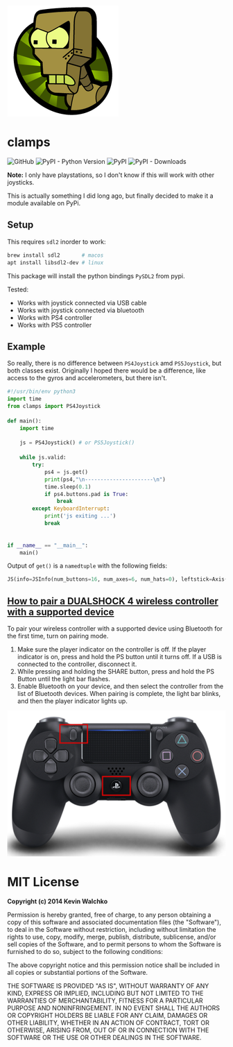 
![](https://github.com/MomsFriendlyRobotCompany/clamps/blob/main/clamps.png?raw=true)

# clamps

![GitHub](https://img.shields.io/github/license/MomsFriendlyRobotCompany/clamps)
![PyPI - Python Version](https://img.shields.io/pypi/pyversions/clamps)
![PyPI](https://img.shields.io/pypi/v/clamps)
![PyPI - Downloads](https://img.shields.io/pypi/dm/clamps?color=aqua)

**Note:** I only have playstations, so I don't know if this will work with
other joysticks.

This is actually something I did long ago, but finally decided to make
it a module available on PyPi.

## Setup

This requires `sdl2` inorder to work:

```bash
brew install sdl2       # macos
apt install libsdl2-dev # linux
```

This package will install the python bindings `PySDL2` from pypi.

Tested:

- Works with joystick connected via USB cable
- Works with joystick connected via bluetooth
- Works with PS4 controller
- Works with PS5 controller

## Example

So really, there is no difference between `PS4Joystick` amd `PS5Joystick`,
but both classes exist. Originally I hoped there would be a difference,
like access to the gyros and accelerometers, but there isn't.

```python
#!/usr/bin/env python3
import time
from clamps import PS4Joystick

def main():
    import time

    js = PS4Joystick() # or PS5Joystick()

    while js.valid:
        try:
            ps4 = js.get()
            print(ps4,"\n----------------------\n")
            time.sleep(0.1)
            if ps4.buttons.pad is True:
                break
        except KeyboardInterrupt:
            print('js exiting ...')
            break


if __name__ == "__main__":
    main()
```

Output of `get()` is a `namedtuple` with the following fields:

```python
JS(info=JSInfo(num_buttons=16, num_axes=6, num_hats=0), leftstick=Axis(x=-0.003936767578125, y=0.011749267578125), rightstick=Axis(x=-0.01177978515625, y=-0.050994873046875), triggers=Axis(x=0.0, y=0.0), buttons=PS4Buttons(x=False, circle=False, square=False, triangle=False, share=False, ps=False, options=False, L3=False, R3=False, L1=False, R1=False, dp_up=False, dp_down=False, dp_left=False, dp_right=False, pad=True))
```

## [How to pair a DUALSHOCK 4 wireless controller with a supported device][ref]

To pair your wireless controller with a supported device using Bluetooth for the first time, turn on pairing mode.

1. Make sure the player indicator on the controller is off.
If the player indicator is on, press and hold the PS button until it turns off. If a USB is connected to the controller, disconnect it.
1. While pressing and holding the SHARE button, press and hold the PS Button until the light bar flashes.
1. Enable Bluetooth on your device, and then select the controller from the list of Bluetooth devices. When pairing is complete, the light bar blinks, and then the player indicator lights up.


![](https://github.com/MomsFriendlyRobotCompany/clamps/blob/main/js.webp?raw=true)

[ref]: https://www.playstation.com/en-us/support/hardware/ps4-pair-dualshock-4-wireless-with-pc-or-mac/



# MIT License

**Copyright (c) 2014 Kevin Walchko**

Permission is hereby granted, free of charge, to any person obtaining a copy of this software and associated documentation files (the "Software"), to deal in the Software without restriction, including without limitation the rights to use, copy, modify, merge, publish, distribute, sublicense, and/or sell copies of the Software, and to permit persons to whom the Software is furnished to do so, subject to the following conditions:

The above copyright notice and this permission notice shall be included in all copies or substantial portions of the Software.

THE SOFTWARE IS PROVIDED "AS IS", WITHOUT WARRANTY OF ANY KIND, EXPRESS OR IMPLIED, INCLUDING BUT NOT LIMITED TO THE WARRANTIES OF MERCHANTABILITY, FITNESS FOR A PARTICULAR PURPOSE AND NONINFRINGEMENT. IN NO EVENT SHALL THE AUTHORS OR COPYRIGHT HOLDERS BE LIABLE FOR ANY CLAIM, DAMAGES OR OTHER LIABILITY, WHETHER IN AN ACTION OF CONTRACT, TORT OR OTHERWISE, ARISING FROM, OUT OF OR IN CONNECTION WITH THE SOFTWARE OR THE USE OR OTHER DEALINGS IN THE SOFTWARE.
